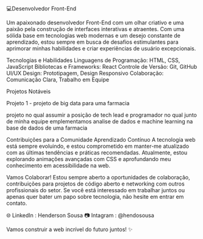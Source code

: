 💻Desenvolvedor Front-End

Um apaixonado desenvolvedor Front-End com um olhar criativo e uma paixão pela construção de interfaces interativas e atraentes. Com uma sólida base em tecnologias web modernas e um desejo constante de aprendizado, estou sempre em busca de desafios estimulantes para aprimorar minhas habilidades e criar experiências de usuário excepcionais.

Tecnologias e Habilidades
Linguagens de Programação: HTML, CSS, JavaScript
Bibliotecas e Frameworks: React
Controle de Versão: Git, GitHub
UI/UX Design: Prototipagem, Design Responsivo
Colaboração: Comunicação Clara, Trabalho em Equipe

Projetos Notáveis

Projeto 1 - projeto de big data para uma farmacia 

projeto no qual assumir a posição de tech lead e programador no qual junto de minha equipe emplementamos analise de dados e machine learning na base de dados de uma farmacia 


Contribuições para a Comunidade
Aprendizado Contínuo
A tecnologia web está sempre evoluindo, e estou comprometido em manter-me atualizado com as últimas tendências e práticas recomendadas. Atualmente, estou explorando animações avançadas com CSS e aprofundando meu conhecimento em acessibilidade na web.

Vamos Colaborar!
Estou sempre aberto a oportunidades de colaboração, contribuições para projetos de código aberto e networking com outros profissionais do setor. Se você está interessado em trabalhar juntos ou apenas quer bater um papo sobre tecnologia, não hesite em entrar em contato.

🌐 LinkedIn : Henderson Sousa
📷 Intagram : @hendosousa

Vamos construir a web incrível do futuro juntos! ✨

<!----  HendersonSousa20/HendersonSousa20 is a ✨ special ✨ repository because its `README.md` (this file) appears on your GitHub profile.
You can click the Preview link to take a look at your changes.
--->
